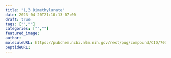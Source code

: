 ```yaml
---
title: "1,3 Dimethylurate"
date: 2023-04-20T21:10:13-07:00
draft: true
tags: ["",""]
categories: ["",""]
featured_image: 
author: 
moleculeURL: https://pubchem.ncbi.nlm.nih.gov/rest/pug/compound/CID/70346/record/SDF/?record_type=3d&response_type=display
peptideURL:
---
```

